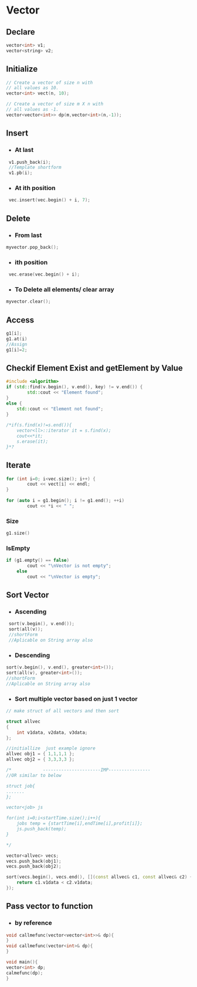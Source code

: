 # Vector

## Declare

```c++
vector<int> v1; 
vector<string> v2; 
```

## Initialize

```c++
// Create a vector of size n with
// all values as 10.
vector<int> vect(n, 10);

// Create a vector of size m X n with
// all values as -1.
vector<vector<int>> dp(m,vector<int>(n,-1));
```

## Insert

* ### At last
```c++
 v1.push_back(i); 
 //Template shortform
 v1.pb(i);
```
* ###  At ith position
```c++
 vec.insert(vec.begin() + i, 7); 
 ```
## Delete

* ###  From last
```c++
myvector.pop_back(); 
```
* ###  ith position
```c++
 vec.erase(vec.begin() + i); 
 ```
* ### To Delete all elements/ clear array
```c++
myvector.clear();
```

## Access

```c++
g1[i];
g1.at(i)
//Assign
g1[i]=2;
``` 

## Checkif Element Exist and getElement by Value

```c++
#include <algorithm>
if (std::find(v.begin(), v.end(), key) != v.end()) {
        std::cout << "Element found";
}
else {
    std::cout << "Element not found";
}
    
/*if(s.find(x)!=s.end()){
    vector<ll>::iterator it = s.find(x);
    cout<<*it;
    s.erase(it);
}*?
``` 

## Iterate

```c++
for (int i=0; i<vec.size(); i++) {  
        cout << vect[i] << endl; 
} 
    
for (auto i = g1.begin(); i != g1.end(); ++i) 
        cout << *i << " "; 
``` 

### Size
```c++
g1.size()
``` 
### IsEmpty
```c++
if (g1.empty() == false) 
        cout << "\nVector is not empty"; 
    else
        cout << "\nVector is empty"; 
``` 

## Sort Vector

* ### Ascending
```c++
 sort(v.begin(), v.end()); 
 sort(all(v));
 //shortForm
 //Aplicable on String array also
``` 
* ### Descending
```c++
sort(v.begin(), v.end(), greater<int>()); 
sort(all(v), greater<int>());
//shortForm
//Aplicable on String array also
``` 
* ### Sort multiple vector based on just 1 vector
```c++
// make struct of all vectors and then sort

struct allvec
{
    int v1data, v2data, v3data;
};

//initiallize  just example ignore 
allvec obj1 = { 1,1,1,1 };
allvec obj2 = { 3,3,3,3 };

/*            ----------------------IMP----------------
//OR similar to below

struct job{
.......
};

vector<job> js

for(int i=0;i<startTime.size();i++){
    jobs temp = {startTime[i],endTime[i],profit[i]};
    js.push_back(temp);
}

*/

vector<allvec> vecs;
vecs.push_back(obj1);
vecs.push_back(obj2);

sort(vecs.begin(), vecs.end(), [](const allvec& c1, const allvec& c2) {
    return c1.v1data < c2.v1data;
});

``` 

## Pass vector to function

* ### by reference
```c++
void callmefunc(vector<vector<int>>& dp){
}
void callmefunc(vector<int>& dp){
}

void main(){
vector<int> dp;
calmefunc(dp);
}
``` 


